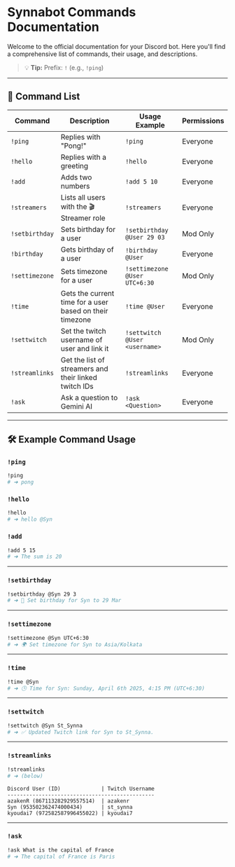 
# Synnabot Commands Documentation

Welcome to the official documentation for your Discord bot. Here you'll find a comprehensive list of commands, their usage, and descriptions.

> 💡 **Tip:** Prefix: `!` (e.g., `!ping`)

---

## 📜 Command List

| Command         | Description                                              | Usage Example                              | Permissions |
|-----------------|----------------------------------------------------------|--------------------------------------------|-------------|
| `!ping`         | Replies with "Pong!"                                     | `!ping`                                    | Everyone    |
| `!hello`        | Replies with a greeting                                  | `!hello`                                   | Everyone    |
| `!add`          | Adds two numbers                                         | `!add 5 10`                                | Everyone    |
| `!streamers`    | Lists all users with the 🎬 Streamer role                | `!streamers`                               | Everyone    |
| `!setbirthday`  | Sets birthday for a user                                 | `!setbirthday @User 29 03`                 | Mod Only    |
| `!birthday`     | Gets birthday of a user                                  | `!birthday @User`                          | Everyone    |
| `!settimezone`  | Sets timezone for a user                                 | `!settimezone @User UTC+6:30`              | Mod Only    |
| `!time`         | Gets the current time for a user based on their timezone | `!time @User`                              | Everyone    |
| `!settwitch`    | Set the twitch username of user and link it              | `!settwitch @User <username>`              | Mod Only    |
| `!streamlinks`  | Get the list of streamers and their linked twitch IDs    | `!streamlinks`                             | Everyone    |
| `!ask`          | Ask a question to Gemini AI                              | `!ask <Question>`                          | Everyone    |

---

## 🛠️ Example Command Usage

### `!ping`

```bash
!ping
# ➜ pong
```

### `!hello`

```bash
!hello
# ➜ hello @Syn
```


### `!add`

```bash
!add 5 15
# ➜ The sum is 20
```

---

### `!setbirthday`

```bash
!setbirthday @Syn 29 3
# ➜ 🎉 Set birthday for Syn to 29 Mar
```

---

### `!settimezone`

```bash
!settimezone @Syn UTC+6:30
# ➜ 🌍 Set timezone for Syn to Asia/Kolkata
```

---

### `!time`

```bash
!time @Syn
# ➜ 🕒 Time for Syn: Sunday, April 6th 2025, 4:15 PM (UTC+6:30)
```

---

### `!settwitch`

```bash
!settwitch @Syn St_Synna
# ➜ ✅ Updated Twitch link for Syn to St_Synna.
```

---

### `!streamlinks`

```bash
!streamlinks
# ➜ (below)
```
```
Discord User (ID)             | Twitch Username
-----------------------------------------------
azakenR (867113282929557514)  | azakenr
Syn (953502362474000434)      | st_synna
kyoudai7 (972582587996455022) | kyoudai7
```

---

### `!ask`

```bash
!ask What is the capital of France
# ➜ The capital of France is Paris
```
